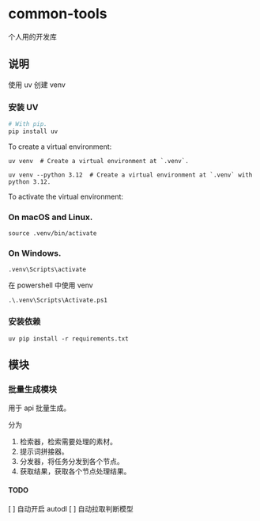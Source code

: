 # common-tools
个人用的开发库


## 说明
使用 uv 创建 venv

### 安装 UV
```bash
# With pip.
pip install uv
```

To create a virtual environment:

```
uv venv  # Create a virtual environment at `.venv`.

uv venv --python 3.12  # Create a virtual environment at `.venv` with python 3.12.
```
To activate the virtual environment:

###  On macOS and Linux.
```
source .venv/bin/activate
```

### On Windows.
```
.venv\Scripts\activate
```

在 powershell 中使用 venv
```
.\.venv\Scripts\Activate.ps1
```

### 安装依赖
```
uv pip install -r requirements.txt 
```

## 模块

### 批量生成模块
用于 api 批量生成。

分为
1. 检索器，检索需要处理的素材。
2. 提示词拼接器。
3. 分发器，将任务分发到各个节点。
4. 获取结果，获取各个节点处理结果。

#### TODO
[ ] 自动开启 autodl
[ ] 自动拉取判断模型
